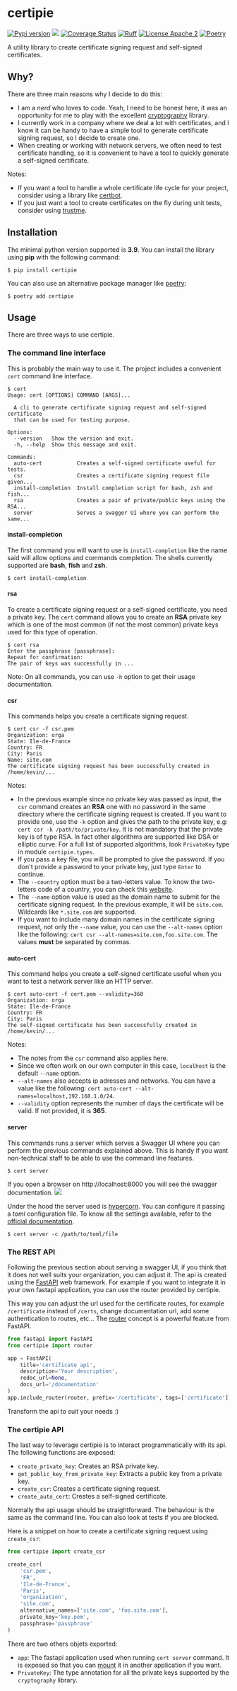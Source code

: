 # certipie

[![Pypi version](https://img.shields.io/pypi/v/certipie.svg)](https://pypi.org/project/certipie/)
[![](https://github.com/lewoudar/certipie/workflows/CI/badge.svg)](https://github.com/lewoudar/certipie/actions/)
[![Coverage Status](https://codecov.io/gh/lewoudar/certipie/branch/main/graphs/badge.svg?branch=main)](https://codecov.io/gh/lewoudar/certipie)
[![Ruff](https://img.shields.io/endpoint?url=https://raw.githubusercontent.com/astral-sh/ruff/main/assets/badge/v2.json)](https://github.com/lewoudar/certipie)
[![License Apache 2](https://img.shields.io/hexpm/l/plug.svg)](http://www.apache.org/licenses/LICENSE-2.0)
[![Poetry](https://img.shields.io/endpoint?url=https://python-poetry.org/badge/v0.json)](https://github.com/lewoudar/certipie)

A utility library to create certificate signing request and self-signed certificates.

## Why?

There are three main reasons why I decide to do this:

- I am a *nerd* who loves to code. Yeah, I need to be honest here, it was an opportunity for me to play with the
  excellent [cryptography](https://cryptography.io/en/latest/) library.
- I currently work in a company where we deal a lot with certificates, and I know it can be handy to have a simple tool
  to generate certificate signing request, so I decide to create one.
- When creating or working with network servers, we often need to test certificate handling, so it is convenient to have
  a tool to quickly generate a self-signed certificate.

Notes:

- If you want a tool to handle a whole certificate life cycle for your project, consider using a library like
  [certbot](https://eff-certbot.readthedocs.io/en/stable/).
- If you just want a tool to create certificates on the fly during unit tests, consider using
  [trustme](https://trustme.readthedocs.io/en/latest/).

## Installation

The minimal python version supported is **3.9**. You can install the library using **pip** with the following command:

```shell
$ pip install certipie
```

You can also use an alternative package manager like [poetry](https://python-poetry.org/docs/):

```shell
$ poetry add certipie
```

## Usage

There are three ways to use certipie.

### The command line interface

This is probably the main way to use it. The project includes a convenient `cert` command line interface.

```shell
$ cert
Usage: cert [OPTIONS] COMMAND [ARGS]...

  A cli to generate certificate signing request and self-signed certificate
  that can be used for testing purpose.

Options:
  --version   Show the version and exit.
  -h, --help  Show this message and exit.

Commands:
  auto-cert           Creates a self-signed certificate useful for tests.
  csr                 Creates a certificate signing request file given...
  install-completion  Install completion script for bash, zsh and fish...
  rsa                 Creates a pair of private/public keys using the RSA...
  server              Serves a swagger UI where you can perform the same...
```

#### install-completion

The first command you will want to use is `install-completion` like the name said will allow options and commands
completion. The shells currently supported are **bash**, **fish** and **zsh**.

```shell
$ cert install-completion
```

#### rsa

To create a certificate signing request or a self-signed certificate, you need a private key. The `cert` command allows
you to create an **RSA** private key which is one of the most common (if not the most common) private keys used for this
type of operation.

```shell
$ cert rsa
Enter the passphrase [passphrase]:
Repeat for confirmation:
The pair of keys was successfully in ...
```

Note: On all commands, you can use `-h` option to get their usage documentation.

#### csr

This commands helps you create a certificate signing request.

```shell
$ cert csr -f csr.pem
Organization: orga
State: Ile-de-France
Country: FR
City: Paris
Name: site.com
The certificate signing request has been successfully created in /home/kevin/...
```

Notes:

- In the previous example since no private key was passed as input, the `csr` command creates an **RSA** one with no
  password in the same directory where the certificate signing request is created. If you want to provide one, use the
  `-k` option and gives the path to the private key, e.g: `cert csr -k /path/to/private/key`. It is not mandatory that
  the private key is of type RSA. In fact other algorithms are supported like DSA or elliptic curve. For a full list of
  supported algorithms, look `PrivateKey` type in module `certipie.types`.
- If you pass a key file, you will be prompted to give the password. If you don't provide a password to your private
  key, just type `Enter` to continue.
- The `--country` option must be a two-letters value. To know the two-letters code of a country, you can check this
  [website](https://www.iban.com/country-codes).
- The `--name` option value is used as the domain name to submit for the certificate signing request. In the previous
  example, it will be `site.com`. Wildcards like `*.site.com` are supported.
- If you want to include many domain names in the certificate signing request, not only the `--name` value, you can use
  the `--alt-names` option like the following: `cert csr --alt-names=site.com,foo.site.com`. The values **must**
  be separated by commas.

#### auto-cert

This command helps you create a self-signed certificate useful when you want to test a network server like an HTTP
server.

```shell
$ cert auto-cert -f cert.pem --validity=360
Organization: orga
State: Ile-de-France
Country: FR
City: Paris
The self-signed certificate has been successfully created in /home/kevin/...
```

Notes:

- The notes from the `csr` command also applies here.
- Since we often work on our own computer in this case, `localhost` is the default `--name` option.
- `--alt-names` also accepts ip adresses and networks. You can have a value like the following:
  `cert auto-cert --alt-names=localhost,192.168.1.0/24`.
- `--validity` option represents the number of days the certificate will be valid. If not provided, it is **365**.

#### server

This commands runs a server which serves a Swagger UI where you can perform the previous commands explained above. This
is handy if you want non-technical staff to be able to use the command line features.

```shell
$ cert server
```

If you open a browser on http://localhost:8000 you will see the swagger documentation.
![](images/cert_api.png)

Under the hood the server used is [hypercorn](https://pgjones.gitlab.io/hypercorn). You can configure it passing a
*toml* configuration file. To know all the settings available, refer to the
[official documentation](https://pgjones.gitlab.io/hypercorn/how_to_guides/configuring.html).

```shell
$ cert server -c /path/to/toml/file
```

### The REST API

Following the previous section about serving a swagger UI, if you think that it does not well suits your organization,
you can adjust it. The api is created using the [FastAPI](https://fastapi.tiangolo.com/) web framework. For example if
you want to integrate it in your own fastapi application, you can use the router provided by certipie.

This way you can adjust the url used for the certificate routes, for example `/certificate` instead of `/certs`, change
documentation url, add some authentication to routes, etc...
The [router](https://fastapi.tiangolo.com/tutorial/bigger-applications/) concept is a powerful feature from FastAPI.

```python
from fastapi import FastAPI
from certipie import router

app = FastAPI(
    title='certificate api',
    description='Your description',
    redoc_url=None,
    docs_url='/documentation'
)
app.include_router(router, prefix='/certificate', tags=['certificate'])
```

Transform the api to suit your needs :)

### The certipie API

The last way to leverage certipie is to interact programmatically with its api. The following functions are exposed:

- `create_private_key`: Creates an RSA private key.
- `get_public_key_from_private_key`: Extracts a public key from a private key.
- `create_csr`: Creates a certificate signing request.
- `create_auto_cert`: Creates a self-signed certificate.

Normally the api usage should be straightforward. The behaviour is the same as the command line. You can also look at
tests if you are blocked.

Here is a snippet on how to create a certificate signing request using `create_csr`:

```python
from certipie import create_csr

create_csr(
    'csr.pem',
    'FR',
    'Ile-de-France',
    'Paris',
    'organization',
    'site.com',
    alternative_names=['site.com', 'foo.site.com'],
    private_key='key.pem',
    passphrase='passphrase'
)
```

There are two others objets exported:

- `app`: The fastapi application used when running `cert server` command. It is exposed so that you can
  [mount](https://fastapi.tiangolo.com/advanced/sub-applications/) it in another application if you want.
- `PrivateKey`: The type annotation for all the private keys supported by the `cryptography` library.
